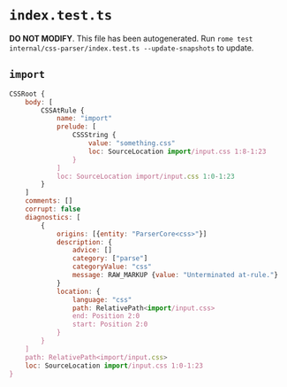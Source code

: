 # `index.test.ts`

**DO NOT MODIFY**. This file has been autogenerated. Run `rome test internal/css-parser/index.test.ts --update-snapshots` to update.

## `import`

```javascript
CSSRoot {
	body: [
		CSSAtRule {
			name: "import"
			prelude: [
				CSSString {
					value: "something.css"
					loc: SourceLocation import/input.css 1:8-1:23
				}
			]
			loc: SourceLocation import/input.css 1:0-1:23
		}
	]
	comments: []
	corrupt: false
	diagnostics: [
		{
			origins: [{entity: "ParserCore<css>"}]
			description: {
				advice: []
				category: ["parse"]
				categoryValue: "css"
				message: RAW_MARKUP {value: "Unterminated at-rule."}
			}
			location: {
				language: "css"
				path: RelativePath<import/input.css>
				end: Position 2:0
				start: Position 2:0
			}
		}
	]
	path: RelativePath<import/input.css>
	loc: SourceLocation import/input.css 1:0-1:23
}
```
